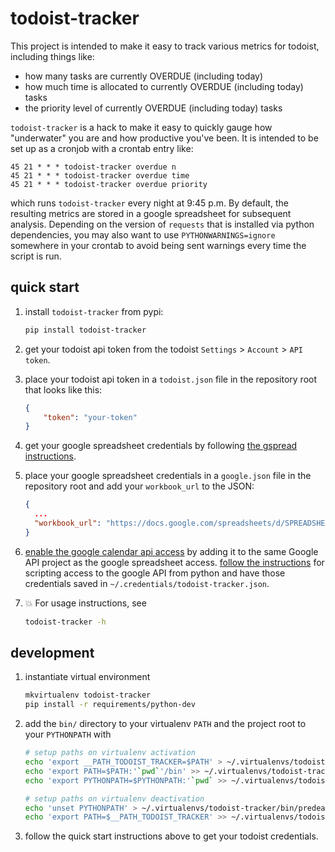 # todoist-tracker

This project is intended to make it easy to track various metrics for todoist,
including things like:

* how many tasks are currently OVERDUE (including today)
* how much time is allocated to currently OVERDUE (including today) tasks
* the priority level of currently OVERDUE (including today) tasks

`todoist-tracker` is a hack to make it easy to quickly gauge how "underwater"
you are and how productive you've been. It is intended to be set up as a
cronjob with a crontab entry like:

```
45 21 * * * todoist-tracker overdue n
45 21 * * * todoist-tracker overdue time
45 21 * * * todoist-tracker overdue priority
```

which runs `todoist-tracker` every night at 9:45 p.m. By default, the resulting
metrics are stored in a google spreadsheet for subsequent analysis.  Depending
on the version of `requests` that is installed via python dependencies, you may
also want to use `PYTHONWARNINGS=ignore` somewhere in your crontab to avoid
being sent warnings every time the script is run.

## quick start

1. install `todoist-tracker` from pypi:
   ```sh
   pip install todoist-tracker
   ```

1. get your todoist api token from the todoist `Settings` > `Account` > `API
   token`.

1. place your todoist api token in a `todoist.json` file in the repository root
   that looks like this:
   ```json
   {
       "token": "your-token"
   }
   ```

1. get your google spreadsheet credentials by following [the gspread
   instructions](http://gspread.readthedocs.io/en/latest/oauth2.html).

1. place your google spreadsheet credentials in a `google.json` file in the
   repository root and add your `workbook_url` to the JSON:
   ```json
   {
     ...
     "workbook_url": "https://docs.google.com/spreadsheets/d/SPREADSHEET_ID/edit#gid=0"
   }
   ```

1. [enable the google calendar api
   access](https://console.developers.google.com/flows/enableapi?apiid=calendar)
   by adding it to the same Google API project as the google spreadsheet
   access. [follow the
   instructions](https://developers.google.com/google-apps/calendar/quickstart/python)
   for scripting access to the google API from python and have those
   credentials saved in `~/.credentials/todoist-tracker.json`.

1. :boom: For usage instructions, see
   ```sh
   todoist-tracker -h
   ```

## development

1. instantiate virtual environment
   ```sh
   mkvirtualenv todoist-tracker
   pip install -r requirements/python-dev
   ```

1. add the `bin/` directory to your virtualenv `PATH` and the
   project root to your `PYTHONPATH` with
   ```sh
   # setup paths on virtualenv activation
   echo 'export __PATH_TODOIST_TRACKER=$PATH' > ~/.virtualenvs/todoist-tracker/bin/postactivate
   echo 'export PATH=$PATH:'`pwd`'/bin' >> ~/.virtualenvs/todoist-tracker/bin/postactivate
   echo 'export PYTHONPATH=$PYTHONPATH:'`pwd` >> ~/.virtualenvs/todoist-tracker/bin/postactivate

   # setup paths on virtualenv deactivation
   echo 'unset PYTHONPATH' > ~/.virtualenvs/todoist-tracker/bin/predeactivate
   echo 'export PATH=$__PATH_TODOIST_TRACKER' >> ~/.virtualenvs/todoist-tracker/bin/predeactivate
   ```

1. follow the quick start instructions above to get your todoist credentials.
